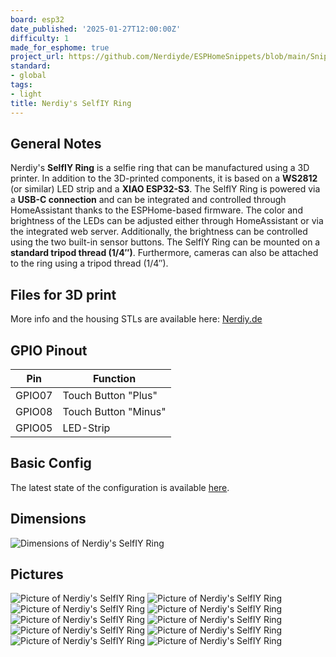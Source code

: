 ```yaml
---
board: esp32
date_published: '2025-01-27T12:00:00Z'
difficulty: 1
made_for_esphome: true
project_url: https://github.com/Nerdiyde/ESPHomeSnippets/blob/main/Snippets/selfIY_ring/nerdiys-selfiy-ring.yaml
standard:
- global
tags:
- light
title: Nerdiy's SelfIY Ring
---
```


## General Notes

Nerdiy's **SelfIY Ring** is a selfie ring that can be manufactured using a 3D printer.
In addition to the 3D-printed components, it is based on a **WS2812** (or similar) LED strip and a **XIAO ESP32-S3**. The SelfIY Ring is powered via a **USB-C connection** and can be integrated and controlled through HomeAssistant thanks to the ESPHome-based firmware. The color and brightness of the LEDs can be adjusted either through HomeAssistant or via the integrated web server. Additionally, the brightness can be controlled using the two built-in sensor buttons.
The SelfIY Ring can be mounted on a **standard tripod thread (1/4″)**. Furthermore, cameras can also be attached to the ring using a tripod thread (1/4″).

## Files for 3D print

More info and the housing STLs are available here: [Nerdiy.de](https://nerdiy.de/produkt/selfiy-ring-bauteile-3d-druckbarer-selfie-ring-stl-dateien/)

## GPIO Pinout

| Pin    | Function          |
| ------ | ----------------- |
| GPIO07  | Touch Button "Plus" |
| GPIO08 | Touch Button "Minus"             |
| GPIO05 | LED-Strip               |

## Basic Config

The latest state of the configuration is available [here](https://github.com/Nerdiyde/ESPHomeSnippets/blob/main/Snippets/selfIY_ring/nerdiys-selfiy-ring.yaml).

## Dimensions

![Dimensions of Nerdiy's SelfIY Ring](https://github.com/user-attachments/assets/7f20643c-5917-4b85-baeb-477cd56573cc "Dimensions of Nerdiy's SelfIY Ring")

## Pictures

![Picture of Nerdiy's SelfIY Ring](https://github.com/user-attachments/assets/d72761bc-1bd8-4ec6-9727-7397421df8e5 "Picture of Nerdiy's SelfIY Ring")
![Picture of Nerdiy's SelfIY Ring](https://github.com/user-attachments/assets/62f4b4c0-85a3-4471-91cd-310581c0fece "Picture of Nerdiy's SelfIY Ring")
![Picture of Nerdiy's SelfIY Ring](https://github.com/user-attachments/assets/3e70e8e5-5687-4137-a344-1417c2f54e8b "Picture of Nerdiy's SelfIY Ring")
![Picture of Nerdiy's SelfIY Ring](https://github.com/user-attachments/assets/be768555-6cee-4f4e-8017-faa1e013143b "Picture of Nerdiy's SelfIY Ring")
![Picture of Nerdiy's SelfIY Ring](https://github.com/user-attachments/assets/d2696e70-967d-4435-b77c-75b85cf97fa6 "Picture of Nerdiy's SelfIY Ring")
![Picture of Nerdiy's SelfIY Ring](https://github.com/user-attachments/assets/35ae8ded-0420-402f-bbc3-332dfa3b72b7 "Picture of Nerdiy's SelfIY Ring")
![Picture of Nerdiy's SelfIY Ring](https://github.com/user-attachments/assets/29642802-ea2b-4a69-a193-226355fc1a3d "Picture of Nerdiy's SelfIY Ring")
![Picture of Nerdiy's SelfIY Ring](https://github.com/user-attachments/assets/652084c1-6081-4312-96c8-fd8d925f7486 "Picture of Nerdiy's SelfIY Ring")
![Picture of Nerdiy's SelfIY Ring](https://github.com/user-attachments/assets/4afa3017-47d0-4f40-9051-62f5193b9dd1 "Picture of Nerdiy's SelfIY Ring")
![Picture of Nerdiy's SelfIY Ring](https://github.com/user-attachments/assets/8db09341-7e1a-4247-ba48-4897c898ec66 "Picture of Nerdiy's SelfIY Ring")